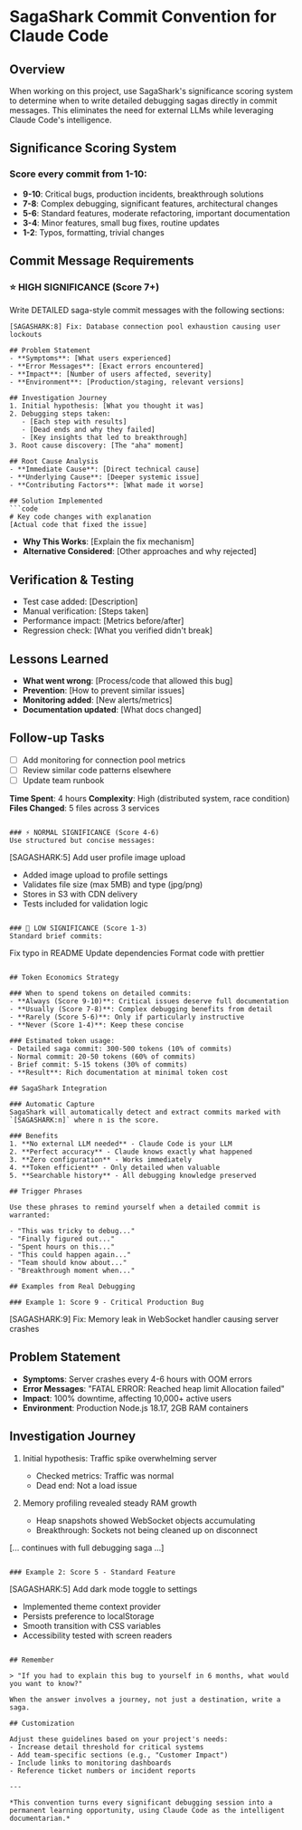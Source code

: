 # SagaShark Commit Convention for Claude Code

## Overview
When working on this project, use SagaShark's significance scoring system to determine when to write detailed debugging sagas directly in commit messages. This eliminates the need for external LLMs while leveraging Claude Code's intelligence.

## Significance Scoring System

### Score every commit from 1-10:
- **9-10**: Critical bugs, production incidents, breakthrough solutions
- **7-8**: Complex debugging, significant features, architectural changes
- **5-6**: Standard features, moderate refactoring, important documentation
- **3-4**: Minor features, small bug fixes, routine updates
- **1-2**: Typos, formatting, trivial changes

## Commit Message Requirements

### ⭐ HIGH SIGNIFICANCE (Score 7+)
Write DETAILED saga-style commit messages with the following sections:

```
[SAGASHARK:8] Fix: Database connection pool exhaustion causing user lockouts

## Problem Statement
- **Symptoms**: [What users experienced]
- **Error Messages**: [Exact errors encountered]
- **Impact**: [Number of users affected, severity]
- **Environment**: [Production/staging, relevant versions]

## Investigation Journey
1. Initial hypothesis: [What you thought it was]
2. Debugging steps taken:
   - [Each step with results]
   - [Dead ends and why they failed]
   - [Key insights that led to breakthrough]
3. Root cause discovery: [The "aha" moment]

## Root Cause Analysis
- **Immediate Cause**: [Direct technical cause]
- **Underlying Cause**: [Deeper systemic issue]
- **Contributing Factors**: [What made it worse]

## Solution Implemented
```code
# Key code changes with explanation
[Actual code that fixed the issue]
```
- **Why This Works**: [Explain the fix mechanism]
- **Alternative Considered**: [Other approaches and why rejected]

## Verification & Testing
- Test case added: [Description]
- Manual verification: [Steps taken]
- Performance impact: [Metrics before/after]
- Regression check: [What you verified didn't break]

## Lessons Learned
- **What went wrong**: [Process/code that allowed this bug]
- **Prevention**: [How to prevent similar issues]
- **Monitoring added**: [New alerts/metrics]
- **Documentation updated**: [What docs changed]

## Follow-up Tasks
- [ ] Add monitoring for connection pool metrics
- [ ] Review similar code patterns elsewhere
- [ ] Update team runbook

**Time Spent**: 4 hours
**Complexity**: High (distributed system, race condition)
**Files Changed**: 5 files across 3 services
```

### ⚡ NORMAL SIGNIFICANCE (Score 4-6)
Use structured but concise messages:

```
[SAGASHARK:5] Add user profile image upload

- Added image upload to profile settings
- Validates file size (max 5MB) and type (jpg/png)
- Stores in S3 with CDN delivery
- Tests included for validation logic
```

### 📝 LOW SIGNIFICANCE (Score 1-3)
Standard brief commits:

```
Fix typo in README
Update dependencies
Format code with prettier
```

## Token Economics Strategy

### When to spend tokens on detailed commits:
- **Always (Score 9-10)**: Critical issues deserve full documentation
- **Usually (Score 7-8)**: Complex debugging benefits from detail
- **Rarely (Score 5-6)**: Only if particularly instructive
- **Never (Score 1-4)**: Keep these concise

### Estimated token usage:
- Detailed saga commit: 300-500 tokens (10% of commits)
- Normal commit: 20-50 tokens (60% of commits)
- Brief commit: 5-15 tokens (30% of commits)
- **Result**: Rich documentation at minimal token cost

## SagaShark Integration

### Automatic Capture
SagaShark will automatically detect and extract commits marked with `[SAGASHARK:n]` where n is the score.

### Benefits
1. **No external LLM needed** - Claude Code is your LLM
2. **Perfect accuracy** - Claude knows exactly what happened
3. **Zero configuration** - Works immediately
4. **Token efficient** - Only detailed when valuable
5. **Searchable history** - All debugging knowledge preserved

## Trigger Phrases

Use these phrases to remind yourself when a detailed commit is warranted:

- "This was tricky to debug..."
- "Finally figured out..."
- "Spent hours on this..."
- "This could happen again..."
- "Team should know about..."
- "Breakthrough moment when..."

## Examples from Real Debugging

### Example 1: Score 9 - Critical Production Bug
```
[SAGASHARK:9] Fix: Memory leak in WebSocket handler causing server crashes

## Problem Statement
- **Symptoms**: Server crashes every 4-6 hours with OOM errors
- **Error Messages**: "FATAL ERROR: Reached heap limit Allocation failed"
- **Impact**: 100% downtime, affecting 10,000+ active users
- **Environment**: Production Node.js 18.17, 2GB RAM containers

## Investigation Journey
1. Initial hypothesis: Traffic spike overwhelming server
   - Checked metrics: Traffic was normal
   - Dead end: Not a load issue
   
2. Memory profiling revealed steady RAM growth
   - Heap snapshots showed WebSocket objects accumulating
   - Breakthrough: Sockets not being cleaned up on disconnect

[... continues with full debugging saga ...]
```

### Example 2: Score 5 - Standard Feature
```
[SAGASHARK:5] Add dark mode toggle to settings

- Implemented theme context provider
- Persists preference to localStorage  
- Smooth transition with CSS variables
- Accessibility tested with screen readers
```

## Remember

> "If you had to explain this bug to yourself in 6 months, what would you want to know?"

When the answer involves a journey, not just a destination, write a saga.

## Customization

Adjust these guidelines based on your project's needs:
- Increase detail threshold for critical systems
- Add team-specific sections (e.g., "Customer Impact")
- Include links to monitoring dashboards
- Reference ticket numbers or incident reports

---

*This convention turns every significant debugging session into a permanent learning opportunity, using Claude Code as the intelligent documentarian.*